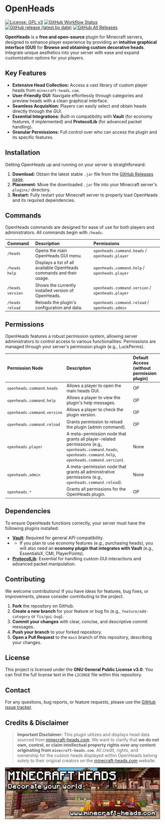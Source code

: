 # OpenHeads

[![License: GPL v3](https://img.shields.io/badge/License-GPLv3-blue.svg)](https://www.gnu.org/licenses/gpl-3.0)
[![GitHub Workflow Status](https://img.shields.io/github/actions/workflow/status/TavstalDev/OpenHeads/ghrelease.yml?branch=main&label=build&style=flat-square)](https://github.com/TavstalDev/OpenHeads/actions)
[![GitHub release (latest by date)](https://img.shields.io/github/v/release/TavstalDev/OpenHeads?style=flat-square)](https://github.com/TavstalDev/OpenHeads/releases/latest)
[![GitHub All Releases](https://img.shields.io/github/downloads/TavstalDev/OpenHeads/total?style=flat-square)](https://github.com/TavstalDev/OpenHeads/releases)

**OpenHeads** is a **free and open-source** plugin for Minecraft servers, 
designed to enhance player experience by providing an **intuitive graphical interface (GUI)** for **Browse and obtaining custom decorative heads**. 
Integrate unique aesthetics into your server with ease and expand customization options for your players.

## Key Features

* **Extensive Head Collection:** Access a vast library of custom player heads from `minecraft-heads.com`.
* **User-Friendly GUI:** Navigate effortlessly through categories and preview heads with a clean graphical interface.
* **Seamless Acquisition:** Players can easily select and obtain heads directly through the GUI.
* **Essential Integrations:** Built-in compatibility with **Vault** (for economy features, if implemented) and **ProtocolLib** (for advanced packet handling).
* **Granular Permissions:** Full control over who can access the plugin and its specific features.

## Installation

Getting OpenHeads up and running on your server is straightforward:

1.  **Download:** Obtain the latest stable `.jar` file from the [GitHub Releases page](https://github.com/TavstalDev/OpenHeads/releases).
2.  **Placement:** Move the downloaded `.jar` file into your Minecraft server's `plugins/` directory.
3.  **Restart:** Fully restart your Minecraft server to properly load OpenHeads and its required dependencies.


## Commands

OpenHeads commands are designed for ease of use for both players and administrators. All commands begin with `/heads`.

| Command          | Description                                     | Permissions                                  |
| :--------------- | :---------------------------------------------- | :------------------------------------------- |
| `/heads`         | Opens the main OpenHeads GUI menu.              | `openheads.command.heads` / `openheads.player` |
| `/heads help`    | Displays a list of all available OpenHeads commands and their usage. | `openheads.command.help` / `openheads.player` |
| `/heads version` | Shows the currently installed version of OpenHeads. | `openheads.command.version` / `openheads.player` |
| `/heads reload`  | Reloads the plugin's configuration and data.    | `openheads.command.reload` / `openheads.admin` |

## Permissions

OpenHeads features a robust permission system, allowing server administrators to control access to various functionalities. Permissions are managed through your server's permission plugin (e.g., LuckPerms).

| Permission Node             | Description                                          | Default Access (without permission plugin) |
| :-------------------------- | :--------------------------------------------------- | :--------------------------------------- |
| `openheads.command.heads`   | Allows a player to open the main heads GUI.          | OP                                       |
| `openheads.command.help`    | Allows a player to view the plugin's help messages.  | OP                                       |
| `openheads.command.version` | Allows a player to check the plugin version.         | OP                                       |
| `openheads.command.reload`  | Grants permission to reload the plugin (admin command). | OP                                       |
| `openheads.player`          | A meta-permission node that grants all player-related permissions (e.g., `openheads.command.heads`, `openheads.command.help`, `openheads.command.version`). | None                                     |
| `openheads.admin`           | A meta-permission node that grants all administrative permissions (e.g., `openheads.command.reload`). | None                                     |
| `openheads.*`               | Grants all permissions for the OpenHeads plugin.     | OP                                       |


## Dependencies

To ensure OpenHeads functions correctly, your server must have the following plugins installed:

* **[Vault](https://www.spigotmc.org/resources/vault.34315/)**: Required for general API compatibility. 
* * If you plan to use economy features (e.g., purchasing heads), you will also need an **economy plugin that integrates with Vault** (e.g., EssentialsX, CMI, PlayerPoints).
* **[ProtocolLib](https://www.spigotmc.org/resources/protocollib.1997/)**: Essential for handling custom GUI interactions and advanced packet manipulation.

## Contributing

We welcome contributions! If you have ideas for features, bug fixes, or improvements, please consider contributing to the project.

1.  **Fork** the repository on GitHub.
2.  **Create a new branch** for your feature or bug fix (e.g., `feature/add-category` or `fix/gui-bug`).
3.  **Commit your changes** with clear, concise, and descriptive commit messages.
4.  **Push your branch** to your forked repository.
5.  **Open a Pull Request** to the `main` branch of this repository, describing your changes.

## License

This project is licensed under the **GNU General Public License v3.0**. You can find the full license text in the `LICENSE` file within this repository.

## Contact

For any questions, bug reports, or feature requests, please use the [GitHub issue tracker](https://github.com/TavstalDev/OpenHeads/issues).

## Credits & Disclaimer

> **Important Disclaimer:**
> This plugin utilizes and displays head data sourced from [minecraft-heads.com](https://minecraft-heads.com). We want to clarify that **we do not own, control, or claim intellectual property rights over any content originating from `minecraft-heads.com`**. All credit, rights, and ownership for the custom heads displayed within OpenHeads belong solely to their original creators on the [minecraft-heads.com](https://minecraft-heads.com) website.

![Minecraft Heads Banner](images/minecraft-heads-large.png)